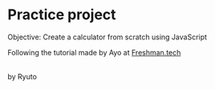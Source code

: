 <h1>Practice project</h1>
<p>Objective: Create a calculator from scratch using JavaScript</p>
<p>Following the tutorial made by Ayo at <a href="https://freshman.tech/calculator/">Freshman.tech</a></p>
<br>
<footer>by Ryuto</footer>

